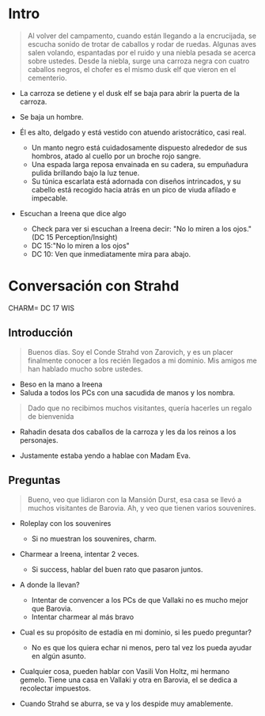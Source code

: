 # Intro
> Al volver del campamento, cuando están llegando a la encrucijada, se escucha sonido de trotar de caballos y rodar de ruedas.
> Algunas aves salen volando, espantadas por el ruido y una niebla pesada se acerca sobre ustedes.
> Desde la niebla, surge una carroza negra con cuatro caballos negros, el chofer es el mismo dusk elf que vieron en el cementerio.

- La carroza se detiene y el dusk elf se baja para abrir la puerta de la carroza.
- Se baja un hombre.
- Él es alto, delgado y está vestido con atuendo aristocrático, casi real.
	- Un manto negro está cuidadosamente dispuesto alrededor de sus hombros, atado al cuello por un broche rojo sangre. 
	- Una espada larga reposa envainada en su cadera, su empuñadura pulida brillando bajo la luz tenue.
	- Su túnica escarlata está adornada con diseños intrincados, y su cabello está recogido hacia atrás en un pico de viuda afilado e impecable.

- Escuchan a Ireena que dice algo
	- Check para ver si escuchan a Ireena decir: "No lo miren a los ojos." (DC 15 Perception/Insight)
	- DC 15:"No lo miren a los ojos"
	- DC 10: Ven que inmediatamente mira para abajo.

# Conversación con Strahd
CHARM= DC 17 WIS

## Introducción
>Buenos días. Soy el Conde Strahd von Zarovich, y es un placer finalmente conocer a los recién llegados a mi dominio. Mis amigos me han hablado mucho sobre ustedes.
- Beso en la mano a Ireena
- Saluda a todos los PCs con una sacudida de manos y los nombra.
> Dado que no recibimos muchos visitantes, quería hacerles un regalo de bienvenida
- Rahadin desata dos caballos de la carroza y les da los reinos a los personajes.

- Justamente estaba yendo a hablae con Madam Eva.
## Preguntas
> Bueno, veo que lidiaron con la Mansión Durst, esa casa se llevó a muchos visitantes de Barovia.
> Ah, y veo que tienen varios souvenires.

- Roleplay con los souvenires
	- Si no muestran los souvenires, charm.

- Charmear a Ireena, intentar 2 veces.
	- Si success, hablar del buen rato que pasaron juntos.

- A donde la llevan?
	- Intentar de convencer a los PCs de que Vallaki no es mucho mejor que Barovia.
	- Intentar charmear al más bravo

 - Cual es su propósito de estadía en mi dominio, si les puedo preguntar?
	 - No es que los quiera echar ni menos, pero tal vez los pueda ayudar en algún asunto.

- Cualquier cosa, pueden hablar con Vasili Von Holtz, mi hermano gemelo. Tiene una casa en Vallaki y otra en Barovia, el se dedica a recolectar impuestos.

- Cuando Strahd se aburra, se va y los despide muy amablemente.








